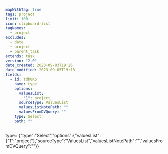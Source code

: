 ```yaml
---
mapWithTag: true
tags: project
limit: 100
icon: clipboard-list
tagNames:
  - project
excludes:
  - date
  - project
  - parent_task
extends: task
version: "2.0"
date_created: 2023-09-03T19:26
date_modified: 2023-09-05T19:18
fields:
  - id: tdk0Ko
    name: type
    options:
      valuesList:
        "1": project
      sourceType: ValuesList
      valuesListNotePath: ""
      valuesFromDVQuery: ""
    type: Select
    path: ""
---
```


type:: {"type":"Select","options":{"valuesList":{"1":"project"},"sourceType":"ValuesList","valuesListNotePath":"","valuesFromDVQuery":""}}
